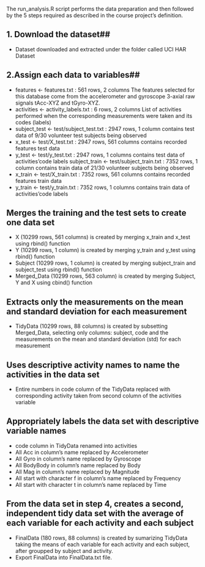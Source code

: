 The run_analysis.R script performs the data preparation and then followed by the 5 steps required as described in the course project’s definition.

## 1. Download the dataset##
- Dataset downloaded and extracted under the folder called UCI HAR Dataset

## 2.Assign each data to variables##
- features <- features.txt : 561 rows, 2 columns
The features selected for this database come from the accelerometer and gyroscope 3-axial raw signals tAcc-XYZ and tGyro-XYZ.
- activities <- activity_labels.txt : 6 rows, 2 columns
List of activities performed when the corresponding measurements were taken and its codes (labels)
- subject_test <- test/subject_test.txt : 2947 rows, 1 column
contains test data of 9/30 volunteer test subjects being observed
- x_test <- test/X_test.txt : 2947 rows, 561 columns
contains recorded features test data
- y_test <- test/y_test.txt : 2947 rows, 1 columns
contains test data of activities’code labels
subject_train <- test/subject_train.txt : 7352 rows, 1 column
contains train data of 21/30 volunteer subjects being observed
- x_train <- test/X_train.txt : 7352 rows, 561 columns
contains recorded features train data
- y_train <- test/y_train.txt : 7352 rows, 1 columns
contains train data of activities’code labels

## Merges the training and the test sets to create one data set
- X (10299 rows, 561 columns) is created by merging x_train and x_test using rbind() function
- Y (10299 rows, 1 column) is created by merging y_train and y_test using rbind() function
- Subject (10299 rows, 1 column) is created by merging subject_train and subject_test using rbind() function
- Merged_Data (10299 rows, 563 column) is created by merging Subject, Y and X using cbind() function

## Extracts only the measurements on the mean and standard deviation for each measurement
- TidyData (10299 rows, 88 columns) is created by subsetting Merged_Data, selecting only columns: subject, code and the measurements on the mean and standard deviation (std) for each measurement

## Uses descriptive activity names to name the activities in the data set
- Entire numbers in code column of the TidyData replaced with corresponding activity taken from second column of the activities variable

## Appropriately labels the data set with descriptive variable names
- code column in TidyData renamed into activities
- All Acc in column’s name replaced by Accelerometer
- All Gyro in column’s name replaced by Gyroscope
- All BodyBody in column’s name replaced by Body
- All Mag in column’s name replaced by Magnitude
- All start with character f in column’s name replaced by Frequency
- All start with character t in column’s name replaced by Time

## From the data set in step 4, creates a second, independent tidy data set with the average of each variable for each activity and each subject
- FinalData (180 rows, 88 columns) is created by sumarizing TidyData taking the means of each variable for each activity and each subject, after groupped by subject and activity.
- Export FinalData into FinalData.txt file.
